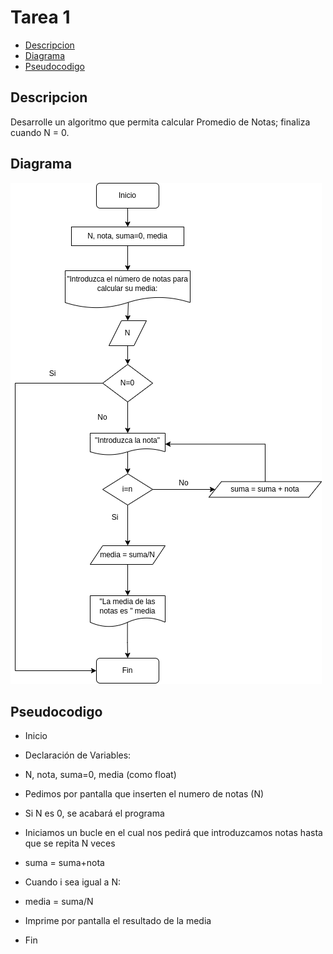 <div aling="justify">

# Tarea 1

- [Descripcion](#descripcion)
- [Diagrama](#diagrama)
- [Pseudocodigo](#pseudocodigo)

## Descripcion <a name="descripcion"></a>

Desarrolle un algoritmo que permita calcular Promedio de Notas; finaliza cuando N = 0.

## Diagrama <a name="diagrama"></a>

<img src="../images/diagramaTarea1.png"/>

## Pseudocodigo <a name="pseudocodigo"></a>

- Inicio

- Declaración de Variables:

- N, nota, suma=0, media (como float)

- Pedimos por pantalla que inserten el numero de notas (N)

- Si N es 0, se acabará el programa

- Iniciamos un bucle en el cual nos pedirá que introduzcamos notas hasta que se repita N veces

- suma = suma+nota

- Cuando i sea igual a N:

- media = suma/N

- Imprime por pantalla el resultado de la media

- Fin

</div>
